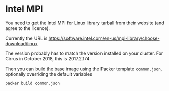 # Intel MPI

You need to get the Intel MPI for Linux library tarball from their website (and agree to the licence).

Currently the URL is https://software.intel.com/en-us/mpi-library/choose-download/linux

The version probably has to match the version installed on your cluster. For Cirrus in October 2018, this is 2017.2.174

Then you can build the base image using the Packer template `common.json`, optionally overriding the default variables

```
packer build common.json
```

